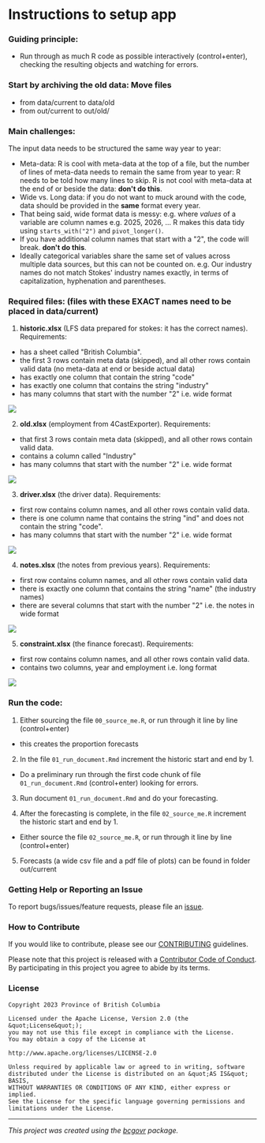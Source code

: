 # Instructions to setup app

### Guiding principle:

-   Run through as much R code as possible interactively (control+enter),
checking the resulting objects and watching for errors.

### Start by archiving the old data: Move files 

-   from data/current to data/old
-   from out/current to out/old/

### Main challenges:

The input data needs to be structured the same way year to year: 

-   Meta-data:  R is cool with meta-data at the top of a file, but the number of lines of meta-data needs to remain the same from year to year: R needs to be told how many lines to skip. R is not cool with meta-data at the end of or beside the data: **don't do this**. 
-   Wide vs. Long data: if you do not want to muck around with the code, data should be provided in the **same** format every year.
-   That being said, wide format data is messy: e.g. where *values* of a variable are column names e.g. 2025, 2026, ...  R makes this data tidy using `starts_with("2")` and `pivot_longer()`.
-   If you have additional column names that start with a "2", the code will break.  **don't do this**. 
-   Ideally categorical variables share the same set of values across multiple data sources, but this can not be counted on. e.g. Our industry names do not match Stokes' industry names exactly, in terms of capitalization, hyphenation and parentheses.

### Required files: (files with these EXACT names need to be placed in data/current)

1)  **historic.xlsx** (LFS data prepared for stokes: it has the correct names). Requirements:

-   has a sheet called "British Columbia".
-   the first 3 rows contain meta data (skipped), and all other rows contain valid data (no meta-data at end or beside actual data)
-   has exactly one column that contain the string "code"
-   has exactly one column that contains the string "industry"
-   has many columns that start with the number "2" i.e. wide format

![](images/historic.png)

2) **old.xlsx** (employment from 4CastExporter).  Requirements:

-   that first 3 rows contain meta data (skipped), and all other rows contain valid data.    
-   contains a column called "Industry"
-   has many columns that start with the number "2" i.e. wide format

![](images/old.png)

3) **driver.xlsx** (the driver data).  Requirements:

-   first row contains column names, and all other rows contain valid data.   
-   there is one column name that contains the string "ind" and does not contain the string "code".
-   has many columns that start with the number "2" i.e. wide format

![](images/driver.png)


4) **notes.xlsx** (the notes from previous years).  Requirements:

-  first row contains column names, and all other rows contain valid data
-  there is exactly one column that contains the string "name" (the industry names)
-  there are several columns that start with the number "2" i.e. the notes in wide format

![](images/notes.png)

5) **constraint.xlsx** (the finance forecast).  Requirements:

-  first row contains column names, and all other rows contain valid data.
-  contains two columns, year and employment i.e. long format

![](images/constraint.png)

### Run the code:

1)  Either sourcing the file `00_source_me.R`, or run through it line by line (control+enter)
-   this creates the proportion forecasts 

2)  In the file `01_run_document.Rmd` increment the historic start and end by 1.  
-   Do a preliminary run through the first code chunk of file `01_run_document.Rmd` (control+enter) looking for errors.

3)  Run document `01_run_document.Rmd` and do your forecasting. 

4)  After the forecasting is complete, in the file `02_source_me.R` increment the historic start and end by 1.  
-   Either source the file `02_source_me.R`, or run through it line by line (control+enter)

5)  Forecasts (a wide csv file and a pdf file of plots) can be found in folder out/current

### Getting Help or Reporting an Issue

To report bugs/issues/feature requests, please file an [issue](https://github.com/bcgov/new_industry_forecast/issues/).

### How to Contribute

If you would like to contribute, please see our [CONTRIBUTING](CONTRIBUTING.md) guidelines.

Please note that this project is released with a [Contributor Code of Conduct](CODE_OF_CONDUCT.md). By participating in this project you agree to abide by its terms.

### License

```         
Copyright 2023 Province of British Columbia

Licensed under the Apache License, Version 2.0 (the &quot;License&quot;);
you may not use this file except in compliance with the License.
You may obtain a copy of the License at

http://www.apache.org/licenses/LICENSE-2.0

Unless required by applicable law or agreed to in writing, software distributed under the License is distributed on an &quot;AS IS&quot; BASIS,
WITHOUT WARRANTIES OR CONDITIONS OF ANY KIND, either express or implied.
See the License for the specific language governing permissions and limitations under the License.
```

------------------------------------------------------------------------

*This project was created using the [bcgovr](https://github.com/bcgov/bcgovr) package.*
